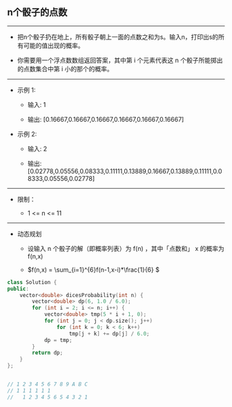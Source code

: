 ## n个骰子的点数

--------------------

- 把n个骰子扔在地上，所有骰子朝上一面的点数之和为s。输入n，打印出s的所有可能的值出现的概率。

- 你需要用一个浮点数数组返回答案，其中第 i 个元素代表这 n 个骰子所能掷出的点数集合中第 i 小的那个的概率。

--------------------

- 示例 1:

    - 输入: 1

    - 输出: [0.16667,0.16667,0.16667,0.16667,0.16667,0.16667]

- 示例 2:

    - 输入: 2

    - 输出: [0.02778,0.05556,0.08333,0.11111,0.13889,0.16667,0.13889,0.11111,0.08333,0.05556,0.02778]

--------------------

- 限制：

    - 1 <= n <= 11

--------------------

- 动态规划

    - 设输入 n 个骰子的解（即概率列表）为 f(n) ，其中「点数和」 x 的概率为 f(n,x)

    - $f(n,x) = \sum_{i=1}^{6}f(n-1,x-i)*\frac{1}{6} $

```cpp
class Solution {
public:
    vector<double> dicesProbability(int n) {
        vector<double> dp(6, 1.0 / 6.0);
        for (int i = 2; i <= n; i++) {
            vector<double> tmp(5 * i + 1, 0);
            for (int j = 0; j < dp.size(); j++)
                for (int k = 0; k < 6; k++)
                    tmp[j + k] += dp[j] / 6.0;
            dp = tmp;
        }
        return dp;
    }
};


// 1 2 3 4 5 6 7 8 9 A B C
// 1 1 1 1 1 1
//   1 2 3 4 5 6 5 4 3 2 1
```